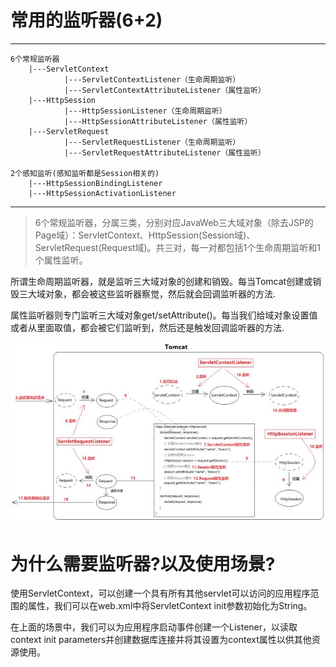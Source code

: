 # 常用的监听器(6+2)

---
    6个常规监听器
        |---ServletContext
                |---ServletContextListener（生命周期监听）
                |---ServletContextAttributeListener（属性监听）
        |---HttpSession
                |---HttpSessionListener（生命周期监听）
                |---HttpSessionAttributeListener（属性监听）
        |---ServletRequest
                |---ServletRequestListener（生命周期监听）
                |---ServletRequestAttributeListener（属性监听）
                
    2个感知监听(感知监听都是Session相关的)
        |---HttpSessionBindingListener
        |---HttpSessionActivationListener                
---

>6个常规监听器，分属三类，分别对应JavaWeb三大域对象（除去JSP的Page域）：ServletContext、HttpSession(Session域)、ServletRequest(Request域)。共三对，每一对都包括1个生命周期监听和1个属性监听。

所谓生命周期监听器，就是监听三大域对象的创建和销毁。每当Tomcat创建或销毁三大域对象，都会被这些监听器察觉，然后就会回调监听器的方法.

属性监听器则专门监听三大域对象get/setAttribute()。每当我们给域对象设置值或者从里面取值，都会被它们监听到，然后还是触发回调监听器的方法.

![](pics/常用监听器调用过程listener.jpg)

# 为什么需要监听器?以及使用场景?

使用ServletContext，可以创建一个具有所有其他servlet可以访问的应用程序范围的属性，我们可以在web.xml中将ServletContext init参数初始化为String。

在上面的场景中，我们可以为应用程序启动事件创建一个Listener，以读取 context init parameters并创建数据库连接并将其设置为context属性以供其他资源使用。
